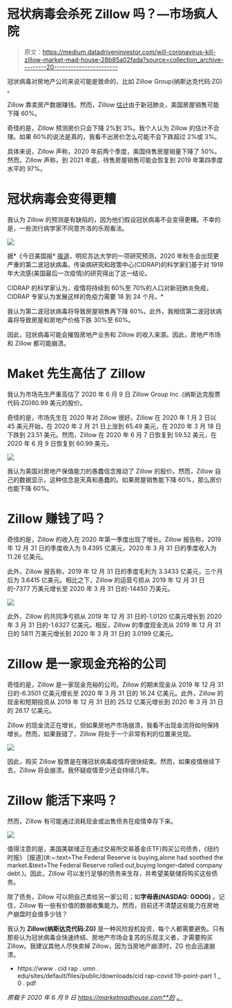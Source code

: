 # 冠状病毒会杀死 Zillow 吗？—市场疯人院

> 原文：<https://medium.datadriveninvestor.com/will-coronavirus-kill-zillow-market-mad-house-28b85a02fada?source=collection_archive---------20----------------------->

冠状病毒对房地产公司来说可能是致命的，比如 Zillow Group(纳斯达克代码:ZG) 。

Zillow 靠卖房产数据赚钱。然而，Zillow [估计](https://www.zillow.com/research/prices-sales-forecast-coronavirus-26975/)由于新冠肺炎，美国房屋销售可能下降 60%。

奇怪的是，Zillow 预测房价只会下降 2%到 3%。我个人认为 Zillow 的估计不合理。如果 60%的说法是真的，我看不出房价怎么可能不会下跌超过 2%或 3%。

具体来说，Zillow 声称，2020 年前两个季度，美国待售房屋销量下降了 50%。然而，Zillow 声称，到 2021 年底，待售房屋销售可能会恢复到 2019 年第四季度水平的 97%。

# 冠状病毒会变得更糟

我认为 Zillow 的预测是有缺陷的，因为他们假设冠状病毒不会变得更糟。不幸的是，一些流行病学家不同意齐洛的乐观看法。

![](img/96b17103cb3a520bd86a57f363c69f7f.png)

据*《今日美国报* [报道](https://www.usatoday.com/story/news/health/2020/05/01/coronavirus-wont-end-2-years-worse-second-wave-study-warns/3064708001/)，明尼苏达大学的一项研究预测，2020 年秋冬会出现更严重的第二波冠状病毒。传染病研究和政策中心(CIDRAP)的科学家们基于对 1918 年大流感(美国最后一次疫情)的研究得出了这一结论。

CIDRAP 的科学家认为，疫情将持续到 60%至 70%的人口对新冠肺炎免疫。CIDRAP 专家认为发展这样的免疫力需要 18 到 24 个月。*

我认为第二波冠状病毒将导致房屋销售再下降 60%。此外，我相信第二波冠状病毒将导致房屋和房地产价格下跌 30%至 60%。

因此，冠状病毒可能会摧毁房地产业务和 Zillow 的收入来源。因此，房地产市场和 Zillow 都可能崩溃。

# Maket 先生高估了 Zillow

我认为市场先生严重高估了 2020 年 6 月 9 日 Zillow Group Inc .(纳斯达克股票代码:ZG)60.99 美元的股价。

奇怪的是，市场先生在 2020 年对 Zillow 很好。Zillow 在 2020 年 1 月 2 日以 45 美元开始，在 2020 年 2 月 21 日上涨到 65.49 美元，在 2020 年 3 月 18 日下跌到 23.51 美元。然而，Zillow 在 2020 年 6 月 7 日恢复到 59.52 美元，在 2020 年 6 月 9 日恢复到 60.99 美元。

![](img/6ebce897c5b7211718c19a73424d0e7e.png)

我认为美国对房地产保值能力的愚蠢信念推动了 Zillow 的股价。然而，Zillow 自己的数据显示，这种信念是天真和愚蠢的。如果房屋销售能下降 60%，那么房价也能下降 60%。

# Zillow 赚钱了吗？

奇怪的是，Zillow 的收入在 2020 年第一季度出现了增长。Zillow 报告称，2019 年 12 月 31 日的季度收入为 9.4395 亿美元，2020 年 3 月 31 日的季度收入为 11.26 亿美元。

此外，Zillow 报告称，2019 年 12 月 31 日的季度毛利为 3.3433 亿美元，三个月后为 3.6415 亿美元。相比之下，Zillow 的运营亏损从 2019 年 12 月 31 日的-7377 万美元增长至 2020 年 3 月 31 日的-14450 万美元。

![](img/e3e5ca44440302dc66d707698d292d56.png)

此外，Zillow 的共同净亏损从 2019 年 12 月 31 日的-1.0120 亿美元增长到 2020 年 3 月 31 日的-1.6327 亿美元。相反，Zillow 的季度现金流从 2019 年 12 月 31 日的 5811 万美元增长到 2020 年 3 月 31 日的 3.0199 亿美元。

# Zillow 是一家现金充裕的公司

奇怪的是，Zillow 是一家现金充裕的公司。Zillow 的期末现金从 2019 年 12 月 31 日的-6.3501 亿美元增长至 2020 年 3 月 31 日的 16.24 亿美元。此外，Zillow 的现金和短期投资从 2019 年 12 月 31 日的 25.12 亿美元增长到 2020 年 3 月 31 日的 26.17 亿美元。

Zillow 的现金流正在增长，但如果房地产市场崩溃，我看不出现金流将如何保持增长。然而，如果我错了，Zillow 将处于一个非常有利的位置来兑现。

![](img/a559cdccaced739f56c80d1fe7c5b248.png)

因此，购买 Zillow 股票是在赌冠状病毒疫情将很快结束。然而，如果疫情继续下去，Zillow 将会崩溃。我怀疑疫情至少还会持续几年。

# Zillow 能活下来吗？

然而，Zillow 有可能通过消耗现金或出售债务在疫情幸存下来。

![](img/13ad787eb4e5120ab757070e9bc7e7ce.png)

值得注意的是，美国美联储正在通过交易所交易基金(ETF)购买公司债务，《纽约时报》 [报道](#:~:text=The Federal Reserve is buying,alone had soothed the market.&text=The Federal Reserve rolled out,buying longer-dated company debt.)。因此，Zillow 可以发行足够的债务来生存，并希望美联储将购买这些债务。

除了债务，Zillow 可以把自己卖给另一家公司；如**字母表(NASDAQ: GOOG)** 。记住，Zillow 有一些有价值的数据收集能力。然而，目前还不清楚这些能力在房地产崩盘时会值多少钱？

我认为 **Zillow(纳斯达克代码:ZG)** 是一种风险投机投资，每个人都需要避免。只有那些认为冠状病毒会快速终结、房地产市场会复苏的乐观主义者，才需要购买 Zillow。我建议其他人尽快卖掉 Zillow，因为当房地产崩溃时，ZG 也会迅速崩溃。

* https://www . cid rap . umn . edu/sites/default/files/public/downloads/cid rap-covid 19-point-part 1 _ 0 . pdf

*原载于 2020 年 6 月 9 日 https://marketmadhouse.com**的* [*。*](https://marketmadhouse.com/will-coronavirus-kill-zillow/)